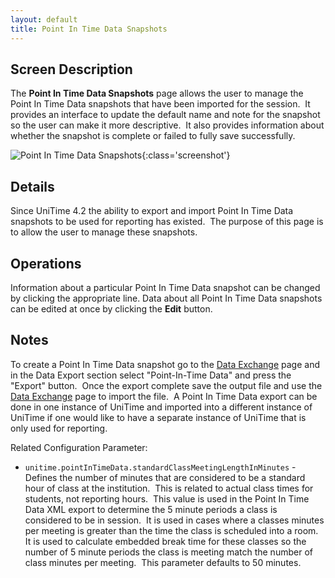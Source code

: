 ```yaml
---
layout: default
title: Point In Time Data Snapshots
---
```



## Screen Description

The **Point In Time Data Snapshots** page allows the user to manage the Point In Time Data snapshots that have been imported for the session.  It provides an interface to update the default name and note for the snapshot so the user can make it more descriptive.  It also provides information about whether the snapshot is complete or failed to fully save successfully.

![Point In Time Data Snapshots](images/point-in-time-data-snapshots-1.png){:class='screenshot'}

## Details

Since UniTime 4.2 the ability to export and import Point In Time Data snapshots to be used for reporting has existed.  The purpose of this page is to allow the user to manage these snapshots.

## Operations

Information about a particular Point In Time Data snapshot can be changed by clicking the appropriate line. Data about all Point In Time Data snapshots can be edited at once by clicking the **Edit** button.

## Notes

To create a Point In Time Data snapshot go to the [Data Exchange](data-exchange) page and in the Data Export section select "Point-In-Time Data" and press the "Export" button.  Once the export complete save the output file and use the [Data Exchange](data-exchange) page to import the file.  A Point In Time Data export can be done in one instance of UniTime and imported into a different instance of UniTime if one would like to have a separate instance of UniTime that is only used for reporting.

Related Configuration Parameter:

* `unitime.pointInTimeData.standardClassMeetingLengthInMinutes` - Defines the number of minutes that are considered to be a standard hour of class at the institution.  This is related to actual class times for students, not reporting hours.  This value is used in the Point In Time Data XML export to determine the 5 minute periods a class is considered to be in session.  It is used in cases where a classes minutes per meeting is greater than the time the class is scheduled into a room.  It is used to calculate embedded break time for these classes so the number of 5 minute periods the class is meeting match the number of class minutes per meeting.  This parameter defaults to 50 minutes.

